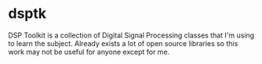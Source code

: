 # dsptk
DSP Toolkit is a collection of Digital Signal Processing classes that I'm using to learn the subject.
Already exists a lot of open source libraries so this work may not be useful for anyone except for me.
